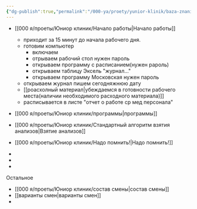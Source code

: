 ```yaml
---
{"dg-publish":true,"permalink":"/000-ya/proety/yunior-klinik/baza-znanij/","tags":["gardenEntry"]}
---
```



- [[000 я/проеты/Юниор клиник/Начало работы\|Начало работы]]
	- приходит за 15 минут до начала рабочего дня. 
	- готовим компьютер
		- включаем
		- отрываем рабочий стол нужен пароль
		- открываем программу с расписанием(нужен рароль)
		- открываем таблицу Эксель "журнал..."
		- открываем программу Московская нужен пароль
	- открываем журнал пишем сегодняжнюю дату
	- [[роасхолный материал\|убеждаемся в готовности рабочего места(наличии необходимого расходного материала)]]
	- расписывается в листе "отчет о работе ср мед персонала"
- [[000 я/проеты/Юниор клиник/программы\|программы]]
- [[000 я/проеты/Юниор клиник/Стандартный алгоритм взятия анализов\|Взятие анализов]]
- [[000 я/проеты/Юниор клиник/Надо помнить!\|Надо помнить!]]

- 
- 
- 
Остальное
- [[000 я/проеты/Юниор клиник/состав смены\|состав смены]]
- [[варианты смен\|варианты смен]] 
- 
